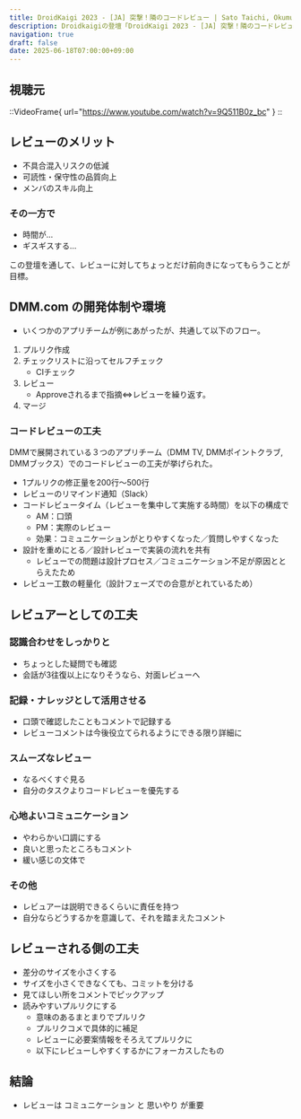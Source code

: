 ```yaml
---
title: DroidKaigi 2023 - [JA] 突撃！隣のコードレビュー | Sato Taichi, Okumura を視聴した
description: Droidkaigiの登壇「DroidKaigi 2023 - [JA] 突撃！隣のコードレビュー | Sato Taichi, Okumura」の視聴備忘録です。
navigation: true
draft: false
date: 2025-06-18T07:00:00+09:00
---
```


## 視聴元

::VideoFrame{ url="https://www.youtube.com/watch?v=9Q511B0z_bc" }
::

## レビューのメリット
- 不具合混入リスクの低減
- 可読性・保守性の品質向上
- メンバのスキル向上

### その一方で
- 時間が...
- ギスギスする...

この登壇を通して、レビューに対してちょっとだけ前向きになってもらうことが目標。

## DMM.com の開発体制や環境

- いくつかのアプリチームが例にあがったが、共通して以下のフロー。

1. プルリク作成
2. チェックリストに沿ってセルフチェック
    - CIチェック
3. レビュー
    - Approveされるまで指摘⇔レビューを繰り返す。
4. マージ

### コードレビューの工夫

DMMで展開されている３つのアプリチーム（DMM TV, DMMポイントクラブ, DMMブックス）でのコードレビューの工夫が挙げられた。

- 1プルリクの修正量を200行〜500行
- レビューのリマインド通知（Slack）
- コードレビュータイム（レビューを集中して実施する時間）を以下の構成で
    - AM：口頭
    - PM：実際のレビュー
    - 効果：コミュニケーションがとりやすくなった／質問しやすくなった
- 設計を重めにとる／設計レビューで実装の流れを共有
    - レビューでの問題は設計プロセス／コミュニケーション不足が原因ととらえたため
- レビュー工数の軽量化（設計フェーズでの合意がとれているため）

## レビュアーとしての工夫

### 認識合わせをしっかりと

- ちょっとした疑問でも確認
- 会話が3往復以上になりそうなら、対面レビューへ

### 記録・ナレッジとして活用させる

- 口頭で確認したこともコメントで記録する
- レビューコメントは今後役立てられるようにできる限り詳細に

### スムーズなレビュー
- なるべくすぐ見る
- 自分のタスクよりコードレビューを優先する

### 心地よいコミュニケーション
- やわらかい口調にする
- 良いと思ったところもコメント
- 緩い感じの文体で

### その他
- レビュアーは説明できるくらいに責任を持つ
- 自分ならどうするかを意識して、それを踏まえたコメント

## レビューされる側の工夫    
- 差分のサイズを小さくする
- サイズを小さくできなくても、コミットを分ける
- 見てほしい所をコメントでピックアップ
- 読みやすいプルリクにする
     - 意味のあるまとまりでプルリク
     - プルリクコメで具体的に補足
     - レビューに必要案情報をそろえてプルリクに
     - 以下にレビューしやすくするかにフォーカスしたもの

## 結論
- レビューは コミュニケーション と 思いやり が重要
